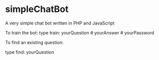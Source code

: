 # simpleChatBot
A very simple chat bot written in PHP and JavaScript

To train the bot:
type     train: yourQuestion # yourAnswer # yourPassword

To find an existing question:

type     find: yourQuestion
